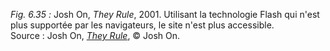 *Fig. 6.35 :* Josh On, *They Rule*, 2001. Utilisant la technologie Flash qui n'est plus supportée par les navigateurs, le site n'est plus accessible.  
Source : Josh On, [*They Rule*](http://theyrule.net/), © Josh On.
